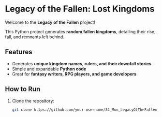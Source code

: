 # Legacy of the Fallen: Lost Kingdoms

Welcome to the **Legacy of the Fallen** project!

This Python project generates **random fallen kingdoms**, detailing their rise, fall, and remnants left behind.

## Features
- Generates **unique kingdom names, rulers, and their downfall stories**
- Simple and expandable **Python code**
- Great for **fantasy writers, RPG players, and game developers**

## How to Run

1. Clone the repository:
   ```bash
   git clone https://github.com/your-username/34_Mon_LegacyOfTheFallen.git
